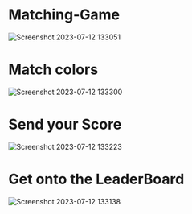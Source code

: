 # Matching-Game
![Screenshot 2023-07-12 133051](https://github.com/Xenulat3r/matching-game/assets/44345114/518b1612-5d29-4c79-b567-67d3603932c5)
# Match colors
![Screenshot 2023-07-12 133300](https://github.com/Xenulat3r/matching-game/assets/44345114/5142ac4f-ca33-414d-a539-395f4f731e64)
# Send your Score
![Screenshot 2023-07-12 133223](https://github.com/Xenulat3r/matching-game/assets/44345114/6f740670-2855-4eb8-9989-558dcaf0f319)
# Get onto the LeaderBoard
![Screenshot 2023-07-12 133138](https://github.com/Xenulat3r/matching-game/assets/44345114/e3f6ff2a-66b5-431f-b8c0-9bc7bd3b5526)
